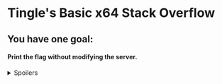 # Tingle's Basic x64 Stack Overflow

## You have one goal:
#### Print the flag without modifying the server.

<details>
	<summary>Spoilers</summary>

## Step one:
#### Get a crash
Run Tingle_01.exe in a WindDbg or set WinDbg as your postmortem debugger.

<details>

[WinDbg Cheat Sheet](https://blog.lamarranet.com/wp-content/uploads/2021/09/WinDbg-Cheat-Sheet.pdf)

![Get Windbg](/resources/WinDbgStore.PNG)

![Post Mortem Enable](/resources/postmortem.PNG)

</details>

Send a bunch of bytes to the server.

```python
	sock.send(b"A" * 50)
```

<details>

![Crash](/resources/AAAA.PNG)

</details>

You can see that we have written over the return address, causing an access violation.
This is because our program is trying to return to adress 0x4141414141414141, which is invalid.

(0x41 is the hex value for the ASCII letter "A")

## Step Two:
#### Figure out which A's are causing the return address overwrite.

You can get creative here or use tools.

I prefer to use tools.


<details>

[Metasploit-Framework](https://www.metasploit.com/)

[Kali Metasploit-Framework](https://www.kali.org/tools/metasploit-framework/)

<summary>msf-pattern_create and msf-pattern_offset</summary>

![Patterns](/resources/Pattern.PNG)

</details>

We'll begin by running ```msf-pattern_create -l 1000```

<details>

![Pattern Create](/resources/PatterCreate.PNG)

</details>


Then we'll change our python

From:
```python
sock.send(b"A" * 50)
```
To:
```python
sock.send(b"Aa0Aa1Aa2Aa3Aa4Aa5Aa6Aa7Aa8Aa9Ab0Ab1Ab2Ab3Ab4Ab5Ab")
```

And send it to the server.

<details>

![Pattern Bytes](/resources/PatternBytes.PNG)

</Details>

You can see that we have now overwrote the return address with ```0x3562413462413362```

You can also see that I ran the Display pointer-size value and Symbols command ```dps rsp```

This command will print the value rsp is pointing to, so you can more easily copy it.

Finally wee run ```msf-pattern_offset -l 50 -q 3562413462413362```

<details>

![Pattern Offset](/resources/PatternOffset.PNG)

</details>

Then we'll change our python

From:
```python
sock.send(b"Aa0Aa1Aa2Aa3Aa4Aa5Aa6Aa7Aa8Aa9Ab0Ab1Ab2Ab3Ab4Ab5Ab")
```
To:
```python
sock.send(b"A" * 40)
```

For now.

## Step Three:
#### Make the return address something fun.

Start Tingle_01.exe in WinDbg.

<details>

![Debug](/resources/RunInDebug.PNG)

</details>

Enter ```lm``` into the command window prompt.

<details>

![ListModules](/resources/TypeLM.PNG)

</details>

This command (List Modules) shows the modules that are loaded in our process.

We want to find the address of the ```print_win``` function.

So, we'll need to run Display Sybmols command ```x Tingle_01.exe!print_win``` in the WindDbg command prompt.

<details>

![Win Address](/resources/WinAddr.PNG)

</details>

This command shows us the address of the function.

We need to copy that address for our and update our python.
From:
```python
sock.send(b"A" * 40)
```
To:
```python
sock.send(b"A" * 40 + struct.pack("<Q", 0x0000000140002190))
```

You can read up on struct here [Struct](https://docs.python.org/3/library/struct.html).

Here we are turning our ```0x0000000140002190``` address into a ```"<Q"``` little endian 8 byte bytestring so we can send it.

# Profit:

We can run Tingle_01.exe in WinDbg and set a bp on the ```vuln``` function by running the command ```bp Tingle_01!vuln``` in the command prompt.

<details>

![Set Bp](/resources/SetBP.PNG)

</details>

Then we can change to assembly stepping from source stepping with the Step Source Options command ```l-t```.

Send our bytes with our python and once we hit our break point we can step down to the return instruction by

entering the step over instruction command ```p``` or the ```Step Over``` button in the top left a few times.

<details>

![Ret Instruction](/resources/Ret.PNG)

</details>

We can once again runn ```x Tingle_01.exe!print_win``` and ```dps rsp``` to see the address of the print_win function and the address
at which we are going to return.

<details>

![Ret Where??](/resources/ReturnToWhere.PNG)

</details>

You can see that we are about to return to the print_win function instead of main, where we were called from.

Run the Go command ```g``` or press the ```Go``` button in the top left to continue execution.

Pull up the console for our server and...

![Yay](/resources/Yay.PNG)

Though the server crashes in this case.

Wanna give it a go?

Compiling in debug will change the addresses, amongst other things. So, you can try to figure it out yourself.

</details>